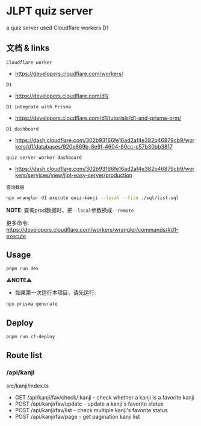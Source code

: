 # JLPT quiz server

a quiz server used Cloudflare workers D1

## 文档 & links

`Cloudflare worker`

- https://developers.cloudflare.com/workers/

`D1`

- https://developers.cloudflare.com/d1/

`D1 integrate with Prisma`

- https://developers.cloudflare.com/d1/tutorials/d1-and-prisma-orm/

`D1 dashboard`

- https://dash.cloudflare.com/302b93166fe16ad2af4e382b46879cb9/workers/d1/databases/920e869b-8e9f-4604-80cc-c57b30bb3817

`quiz server worker dashboard`

- https://dash.cloudflare.com/302b93166fe16ad2af4e382b46879cb9/workers/services/view/jlpt-easy-server/production

`查询数据`

```bash
npx wrangler d1 execute quiz-kanji --local --file ./sql/list.sql
```

**NOTE**: 查询prod数据时，把`--local`参数换成`--remote`

更多命令: https://developers.cloudflare.com/workers/wrangler/commands/#d1-execute

## Usage

```bash
pnpm run dev
```

**⚠️NOTE⚠️**

- 如果第一次运行本项目，请先运行:

```bash
npx prisma generate
```

## Deploy

```bash
pnpm run cf-deploy
```

## Route list

### /api/kanji

src/kanji/index.ts

- GET /api/kanji/fav/check/:kanji - check whether a kanji is a favorite kanji
- POST /api/kanji/fav/update - update a kanji's favorite status
- POST /api/kanji/fav/list - check multiple kanji's favorite status
- POST /api/kanji/fav/page - get pagination kanji list